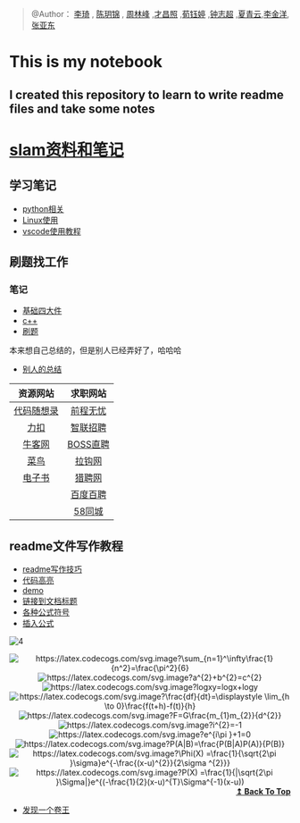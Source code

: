> @Author： [李琦](https://github.com/liuqian62) , [陈玥锦](https://github.com/210-297) , [周林峰](https://github.com/against43) ,[才昌照](https://github.com/caichangzhao) ,[荀钰婷](https://github.com/iredawen) ,[钟志超](https://github.com/WillenChung)  ,[夏青云](https://github.com/delecloud),[李金洋](https://github.com/nankelli),[张亚东](https://github.com/WestMemoery)  
<!-- @E-mail ：lirich674@gmail.com    
@github ：[liuqian62](https://github.com/liuqian62) -->

# This is my notebook
## I created this repository to learn to write readme files and take some notes
# [slam资料和笔记](https://github.com/liuqian62/notebook/tree/main/slamNotes)
## 学习笔记
* [python相关](./python相关)
* [Linux使用](./linux使用)
* [vscode使用教程](./vscode.md)
## 刷题找工作
### 笔记

* [基础四大件](https://github.com/liuqian62/notebook/tree/main/%E5%9F%BA%E7%A1%80%E5%9B%9B%E5%A4%A7%E4%BB%B6)
* [c++](https://github.com/liuqian62/notebook/tree/main/learn%20c%2B%2B)
* [刷题](https://github.com/liuqian62/notebook/tree/main/%E7%89%9B%E5%AE%A2%E7%BD%91%E5%88%B7%E9%A2%98%E7%AC%94%E8%AE%B0)

本来想自己总结的，但是别人已经弄好了，哈哈哈
* [别人的总结](https://github.com/liuqian62/offerMachine)

<!-- <div align="center">

| 资源网站 | C/C++ | 数据结构 | 操作系统与Linux | 计算机网络|网络编程| 信息安全| 
| :---: | :---: |  :---: | :---: |:---: |:---: |:---: |
|求职网站|[前程无忧](http://www.51job.com/)| 📦 | 💻 |☁️ | 🎨| 💡|


</div> -->


<div align="center">

| 资源网站 | 求职网站 |
| :---: | :---: | 
|[代码随想录](https://programmercarl.com/)|[前程无忧](http://www.51job.com/)| 
|[力扣](https://leetcode.cn/problemset/all/)|[智联招聘](http://www.zhaopin.com/)| 
| [牛客网](https://www.nowcoder.com/exam/oj) | [BOSS直聘](https://www.zhipin.com/chengdu/) |
| [菜鸟](https://www.runoob.com/)  | [拉钩网](http://www.lagou.com/) |
| [电子书](https://github.com/imarvinle/awesome-cs-books) | [猎聘网](http://www.liepin.com/) |
|  | [百度百聘](https://zhaopin.baidu.com/) |
|  | [58同城](http://www.58.com/) |
</div>

<!-- ### 资源网站

* [代码随想录](https://programmercarl.com/)
* [力扣](https://leetcode.cn/problemset/all/)
* [牛客网](https://www.nowcoder.com/exam/oj)
* [菜鸟](https://www.runoob.com/) 
* [电子书](https://github.com/imarvinle/awesome-cs-books)
### 求职网站

* [前程无忧](http://www.51job.com/)
* [智联招聘](http://www.zhaopin.com/)
* [BOSS直聘](https://www.zhipin.com/chengdu/)
* [拉钩网](http://www.lagou.com/)
* [猎聘网](http://www.liepin.com/)
* [百度百聘](https://zhaopin.baidu.com/)
* [58同城](http://www.58.com/) -->

## readme文件写作教程
- [readme写作技巧](https://blog.csdn.net/weixin_43750377/article/details/107834499?ops_request_misc=%257B%2522request%255Fid%2522%253A%2522165223128416782391850797%2522%252C%2522scm%2522%253A%252220140713.130102334.pc%255Fall.%2522%257D&request_id=165223128416782391850797&biz_id=0&utm_medium=distribute.pc_search_result.none-task-blog-2~all~first_rank_ecpm_v1~rank_v31_ecpm-15-107834499-null-null.142^v9^pc_search_result_cache,157^v4^control&utm_term=readme%E8%B6%85%E9%93%BE%E6%8E%A5&spm=1018.2226.3001.4187)
- [代码高亮](https://blog.csdn.net/bocongbo/article/details/118362609?ops_request_misc=%257B%2522request%255Fid%2522%253A%2522165223218716782390587998%2522%252C%2522scm%2522%253A%252220140713.130102334.pc%255Fall.%2522%257D&request_id=165223218716782390587998&biz_id=0&utm_medium=distribute.pc_search_result.none-task-blog-2~all~first_rank_ecpm_v1~rank_v31_ecpm-20-118362609-null-null.142^v9^pc_search_result_cache,157^v4^control&utm_term=readme%E5%86%99%E4%BD%9C&spm=1018.2226.3001.4187#:~:text=%E5%85%B6%E4%BB%96%E8%AF%AD%E8%A8%80%E7%B1%BB%E4%BC%BC%EF%BC%8C%E6%9B%B4%E6%8D%A2%60%60%60%E5%90%8E%E9%9D%A2%E4%B8%BA%E8%AF%AD%E8%A8%80%E5%90%8D%EF%BC%8C%E4%BE%8B%E5%A6%82%EF%BC%9Apython%E3%80%81java%E3%80%81php)
- [demo](https://markdown-it.github.io/)
- [链接到文档标题](https://blog.csdn.net/henryhu712/article/details/110261893?ops_request_misc=&request_id=&biz_id=102&utm_term=markdown%E9%93%BE%E6%8E%A5%E5%88%B0%E6%A0%87%E9%A2%98&utm_medium=distribute.pc_search_result.none-task-blog-2~all~sobaiduweb~default-0-110261893.142^v10^pc_search_result_control_group,157^v12^control&spm=1018.2226.3001.4449)
- [各种公式符号](https://blog.nowcoder.net/n/7d5d9ff47af74c288d19ba29e88c5643)
- [插入公式](https://blog.csdn.net/qq_42951560/article/details/116501075)

![4](http://latex.codecogs.com/svg.latex?\sum_{n=1}^\infty\frac{1}{n^2}=\frac{\pi^2}{6})
<div align="center">
  <img src="https://latex.codecogs.com/svg.image?\sum_{n=1}^\infty\frac{1}{n^2}=\frac{\pi^2}{6}" title="https://latex.codecogs.com/svg.image?\sum_{n=1}^\infty\frac{1}{n^2}=\frac{\pi^2}{6}" />  
  <br /><img src="https://latex.codecogs.com/svg.image?a^{2}&plus;b^{2}=c^{2}" title="https://latex.codecogs.com/svg.image?a^{2}+b^{2}=c^{2}" />
  <br /><img src="https://latex.codecogs.com/svg.image?logxy=logx&plus;logy" title="https://latex.codecogs.com/svg.image?logxy=logx+logy" />
  <br /><img src="https://latex.codecogs.com/svg.image?\frac{df}{dt}=\displaystyle&space;\lim_{h&space;\to&space;0}\frac{f(t&plus;h)-f(t)}{h}" title="https://latex.codecogs.com/svg.image?\frac{df}{dt}=\displaystyle \lim_{h \to 0}\frac{f(t+h)-f(t)}{h}" />
  <br /><img src="https://latex.codecogs.com/svg.image?F=G\frac{m_{1}m_{2}}{d^{2}}" title="https://latex.codecogs.com/svg.image?F=G\frac{m_{1}m_{2}}{d^{2}}" />
  <br /><img src="https://latex.codecogs.com/svg.image?i^{2}=-1" title="https://latex.codecogs.com/svg.image?i^{2}=-1" />
  <br /><img src="https://latex.codecogs.com/svg.image?e^{i\pi&space;}&plus;1=0" title="https://latex.codecogs.com/svg.image?e^{i\pi }+1=0" />
  <br /><img src="https://latex.codecogs.com/svg.image?P(A|B)=\frac{P(B|A)P(A)}{P(B)}" title="https://latex.codecogs.com/svg.image?P(A|B)=\frac{P(B|A)P(A)}{P(B)}" />
  <br /><img src="https://latex.codecogs.com/svg.image?\Phi(X)&space;=\frac{1}{\sqrt{2\pi&space;}\sigma}e^{-\frac{(x-u)^{2}}{2\sigma&space;^{2}}}" title="https://latex.codecogs.com/svg.image?\Phi(X) =\frac{1}{\sqrt{2\pi }\sigma}e^{-\frac{(x-u)^{2}}{2\sigma ^{2}}}" />
  <br /><img src="https://latex.codecogs.com/svg.image?P(X)&space;=\frac{1}{|\sqrt{2\pi&space;}\Sigma|}e^{(-\frac{1}{2}(x-u)^{T}\Sigma^{-1}(x-u))" title="https://latex.codecogs.com/svg.image?P(X) =\frac{1}{|\sqrt{2\pi }\Sigma|}e^{(-\frac{1}{2}(x-u)^{T}\Sigma^{-1}(x-u))" />
</div>

<div align="right">
    <b><a href="#This-is-my-notebook">↥ Back To Top</a></b>
</div>

- [发现一个卷王](https://github.com/LiCaoZ)
